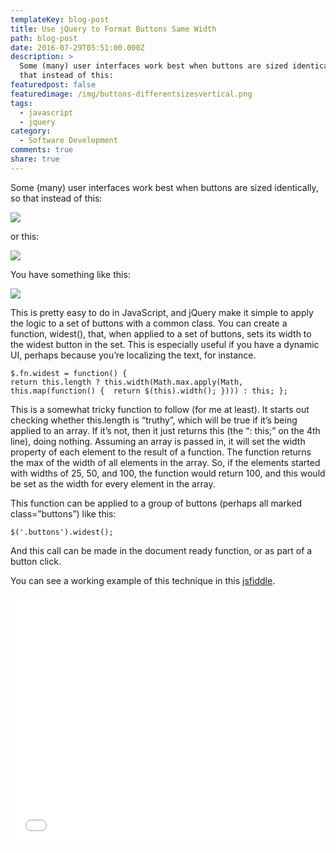 ```yaml
---
templateKey: blog-post
title: Use jQuery to Format Buttons Same Width
path: blog-post
date: 2016-07-29T05:51:00.000Z
description: >
  Some (many) user interfaces work best when buttons are sized identically, so
  that instead of this:
featuredpost: false
featuredimage: /img/buttons-differentsizesvertical.png
tags:
  - javascript
  - jquery
category:
  - Software Development
comments: true
share: true
---
```

Some (many) user interfaces work best when buttons are sized identically, so that instead of this:

![](/img/buttons-differentsizes.png)

or this:

![](/img/buttons-differentsizesvertical.png)

You have something like this:

![](/img/buttons-samesizes.png)

This is pretty easy to do in JavaScript, and jQuery make it simple to apply the logic to a set of buttons with a common class. You can create a function, widest(), that, when applied to a set of buttons, sets its width to the widest button in the set. This is especially useful if you have a dynamic UI, perhaps because you’re localizing the text, for instance.

`$.fn.widest = function() {     `\
              `return this.length ? this.width(Math.max.apply(Math, this.map(function() { 
        return $(this).width();
    }))) : this;
};`

This is a somewhat tricky function to follow (for me at least). It starts out checking whether this.length is “truthy”, which will be true if it’s being applied to an array. If it’s not, then it just returns this (the “: this;” on the 4th line), doing nothing. Assuming an array is passed in, it will set the width property of each element to the result of a function. The function returns the max of the width of all elements in the array. So, if the elements started with widths of 25, 50, and 100, the function would return 100, and this would be set as the width for every element in the array.

This function can be applied to a group of buttons (perhaps all marked class=”buttons”) like this:

`$('.buttons').widest();`

And this call can be made in the document ready function, or as part of a button click.

You can see a working example of this technique in this [jsfiddle](https://jsfiddle.net/ardalis/rb0qL32w/).

<iframe width="100%" height="400" src="//jsfiddle.net/ardalis/rb0qL32w/embedded/" frameborder="0" allowfullscreen="allowfullscreen"></iframe>